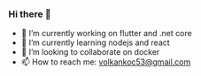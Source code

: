### Hi there 👋

<!--
**volkankoc/volkankoc** is a ✨ _special_ ✨ repository because its `README.md` (this file) appears on your GitHub profile.

Here are some ideas to get you started:
-->

- 🔭 I’m currently working on flutter and .net core
- 🌱 I’m currently learning nodejs and react
- 👯 I’m looking to collaborate on docker
- 📫 How to reach me: volkankoc53@gmail.com


